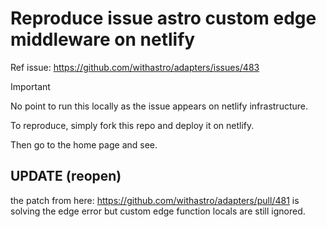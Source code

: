 # Reproduce issue astro custom edge middleware on netlify

Ref issue: https://github.com/withastro/adapters/issues/483

> [!IMPORTANT]  
> No point to run this locally as the issue appears on netlify infrastructure.

To reproduce, simply fork this repo and deploy it on netlify.

Then go to the home page and see.

## UPDATE (reopen)

the patch from here: <https://github.com/withastro/adapters/pull/481> is solving the edge error but custom edge function locals are still ignored.
